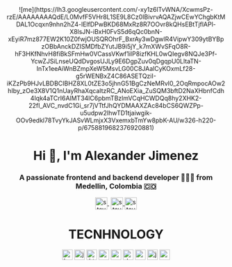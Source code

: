 <center>![me](https://lh3.googleusercontent.com/-xy1z6lTvWNA/XcwmsPz-rzE/AAAAAAAAQdE/L0MvfF5VHr8L1SE9L8Cz0IBivrvAQAZjwCEwYChgbKtMDAL1Ocqxn9nhn2hZ4-lElfDPwBKD68MxRz8R7OOvr8kQHsEBtTjflAPl-X8lsJN-iBxH0FvS5d6qQc0bnN-xEyiR7mz877EW2K10Z0fwjOUSQROhrF_BxrAy3wDgwlR4VipwY309ytBYBpzOBbAnckDZISMDfbZYutJB9i5jY_k7mXWvSFqO8R-hF3HKfNhvH8fiBkSFmHw0VCassVKwf1iIP8izfKHL0wQIegv8NQJe3Pf-YcwZJSiLnseUQdDvgosUJLy9E6DgpZuv0qDgqpU0LltaTN-InTx1eeAiWnBZmpXeW5MsvLG00C8JAalCyKOxmLf28-g5rWENBxZ4C86ASETQziI-iKZzPb9HJvLBDBCIBHZ8XL0tZE3o5jhnG51BgCzNeMRvI0_2OqRmpocAOw2hIby_zOe3X8V1Q1nUayRhaXqcaltzRC_ANoEXia_ZuSQM3bftD2NaXHbnfCdh4Iqk4aTCrI6AlMT34lC6pbmTBzlmVCqHCWDQq8hy2XHK2-22fI_AVC_nvdC1Gi_sr7jVTtfJhQYDMAAXZAc84bCS6QWZPp-u5udpw2IhwTD1tjaiwgik-OOv9edkl78TvyYkJASvWLmjxX3VxemxbTmYw8pbK-AU/w326-h220-p/6758819682376920881)</center>


<h1 align="center">Hi 👋, I'm Alexander Jimenez</h1>
<h3 align="center">A passionate frontend and backend developer 👨🏻‍💻 from Medellin, Colombia 🇨🇴</h3>

<p align="center">
   <a href="https://youtube.com/stevenhjr9000" target="blank" style='margin-right:4px'>
    <img align="center" src="https://cdn.jsdelivr.net/npm/simple-icons@3.0.1/icons/youtube.svg" alt="stevenhdz" height="28px" width="28px" />
  </a>
  <a href="https://twitter.com/alexingsistemas" target="blank">
    <img align="center" src="https://cdn.jsdelivr.net/npm/simple-icons@3.0.1/icons/twitter.svg" alt="stevenhdz" height="28px" width="28px" />
  </a>
  <a href="https://instagram.com/shernaji20" target="blank">
    <img align="center" src="https://cdn.jsdelivr.net/npm/simple-icons@3.0.1/icons/instagram.svg" alt="stevenhdz" height="28px" width="28px" />
  </a>
</p>

<h1 align="center">TECNHNOLOGY</h1>

<p align="center">
  <img src="https://github.com/konpa/devicon/blob/master/icons/bootstrap/bootstrap-plain.svg" alt="bootstrap" width="24px" height="24px"/>
  <img src="https://konpa.github.io/devicon/devicon.git/icons/javascript/javascript-original.svg" alt="javascript" width="24px" height="24px"/>
  <img src="https://github.com/konpa/devicon/blob/master/icons/html5/html5-original.svg" alt="html5" width="24px" height="24px"/>
  <img src="https://konpa.github.io/devicon/devicon.git/icons/css3/css3-original-wordmark.svg" alt="css3" width="24px" height="24px"/>
  <img src="https://github.com/konpa/devicon/blob/master/icons/csharp/csharp-original.svg" alt="csharp" width="24px" height="24px"/>
  <img src="https://github.com/konpa/devicon/blob/master/icons/dot-net/dot-net-original-wordmark.svg" alt="dotnet" width="24px" height="24px"/>
  <img src="https://github.com/konpa/devicon/blob/master/icons/angularjs/angularjs-original.svg" alt="angular" width="24px" height="24px"/>
  <img src="https://github.com/konpa/devicon/blob/master/icons/jquery/jquery-original.svg" alt="jquery" width="24px" height="24px"/>
  <img src="https://github.com/konpa/devicon/blob/master/icons/sass/sass-original.svg" alt="sass" width="24px" height="24px"/>
</p>
